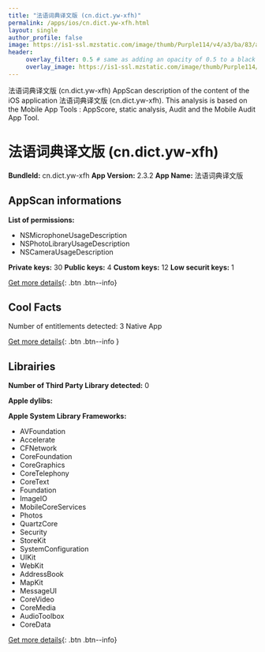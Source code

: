 ```yaml
---
title: "法语词典译文版 (cn.dict.yw-xfh)"
permalink: /apps/ios/cn.dict.yw-xfh.html
layout: single
author_profile: false
image: https://is1-ssl.mzstatic.com/image/thumb/Purple114/v4/a3/ba/83/a3ba839d-af5c-7c8d-f634-f1e5deab38de/AppIcon-0-0-1x_U007emarketing-0-0-0-5-0-0-sRGB-0-0-0-GLES2_U002c0-512MB-85-220-0-0.jpeg/512x512bb.jpg
header: 
     overlay_filter: 0.5 # same as adding an opacity of 0.5 to a black background
     overlay_image: https://is1-ssl.mzstatic.com/image/thumb/Purple114/v4/a3/ba/83/a3ba839d-af5c-7c8d-f634-f1e5deab38de/AppIcon-0-0-1x_U007emarketing-0-0-0-5-0-0-sRGB-0-0-0-GLES2_U002c0-512MB-85-220-0-0.jpeg/512x512bb.jpg
---
```

法语词典译文版 (cn.dict.yw-xfh) AppScan description of the content of the iOS application 法语词典译文版 (cn.dict.yw-xfh). This analysis is based on the Mobile App Tools : AppScore, static analysis, Audit and the Mobile Audit App Tool.

# 法语词典译文版 (cn.dict.yw-xfh)

**BundleId:** cn.dict.yw-xfh
**App Version:** 2.3.2
**App Name:** 法语词典译文版


## AppScan informations 

**List of permissions:** 
- NSMicrophoneUsageDescription
- NSPhotoLibraryUsageDescription
- NSCameraUsageDescription
  
  
**Private keys:** 30
**Public keys:** 4
**Custom keys:** 12
**Low securit keys:** 1
  
[Get more details](/pricing.html){: .btn .btn--info}

## Cool Facts

Number of entitlements detected: 3
Native App
  
[Get more details](/pricing.html){: .btn .btn--info }

## Librairies 
**Number of Third Party Library detected:** 0


**Apple dylibs:**


**Apple System Library Frameworks:**
- AVFoundation
- Accelerate
- CFNetwork
- CoreFoundation
- CoreGraphics
- CoreTelephony
- CoreText
- Foundation
- ImageIO
- MobileCoreServices
- Photos
- QuartzCore
- Security
- StoreKit
- SystemConfiguration
- UIKit
- WebKit
- AddressBook
- MapKit
- MessageUI
- CoreVideo
- CoreMedia
- AudioToolbox
- CoreData


  
[Get more details](/pricing.html){: .btn .btn--info}

